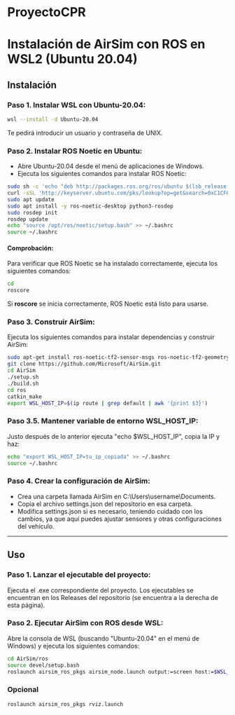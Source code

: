 # ProyectoCPR

# Instalación de AirSim con ROS en WSL2 (Ubuntu 20.04)

## Instalación

### Paso 1. Instalar WSL con Ubuntu-20.04:
```bash
wsl --install -d Ubuntu-20.04
```
Te pedirá introducir un usuario y contraseña de UNIX. 

### Paso 2. Instalar ROS Noetic en Ubuntu:
- Abre Ubuntu-20.04 desde el menú de aplicaciones de Windows.
- Ejecuta los siguientes comandos para instalar ROS Noetic:
```bash
sudo sh -c 'echo "deb http://packages.ros.org/ros/ubuntu $(lsb_release -sc) main" > /etc/apt/sources.list.d/ros-latest.list'
curl -sSL 'http://keyserver.ubuntu.com/pks/lookup?op=get&search=0xC1CF6E31E6BADE8868B172B4F42ED6FBAB17C654' | sudo apt-key add -
sudo apt update
sudo apt install -y ros-noetic-desktop python3-rosdep
sudo rosdep init
rosdep update
echo "source /opt/ros/noetic/setup.bash" >> ~/.bashrc
source ~/.bashrc
```
#### Comprobación:
Para verificar que ROS Noetic se ha instalado correctamente, ejecuta los siguientes comandos:
```bash
cd
roscore
```
Si **roscore** se inicia correctamente, ROS Noetic está listo para usarse.

### Paso 3. Construir AirSim:
Ejecuta los siguientes comandos para instalar dependencias y construir AirSim:
```bash
sudo apt-get install ros-noetic-tf2-sensor-msgs ros-noetic-tf2-geometry-msgs ros-noetic-mavros*
git clone https://github.com/Microsoft/AirSim.git
cd AirSim
./setup.sh
./build.sh
cd ros
catkin_make
export WSL_HOST_IP=$(ip route | grep default | awk '{print $3}')
```
### Paso 3.5. Mantener variable de entorno WSL_HOST_IP:
Justo después de lo anterior ejecuta "echo $WSL_HOST_IP", copia la IP y haz:
```bash
echo "export WSL_HOST_IP=tu_ip_copiada" >> ~/.bashrc
source ~/.bashrc
```

### Paso 4. Crear la configuración de AirSim:
- Crea una carpeta llamada AirSim en C:\Users\username\Documents.
- Copia el archivo settings.json del repositorio en esa carpeta.
- Modifica settings.json si es necesario, teniendo cuidado con los cambios, ya que aquí puedes ajustar sensores y otras configuraciones del vehículo.

---

## Uso

### Paso 1. Lanzar el ejecutable del proyecto:
Ejecuta el .exe correspondiente del proyecto. Los ejecutables se encuentran en los Releases del repositorio (se encuentra a la derecha de esta página).

### Paso 2. Ejecutar AirSim con ROS desde WSL:
Abre la consola de WSL (buscando "Ubuntu-20.04" en el menú de Windows) y ejecuta los siguientes comandos:
```bash
cd AirSim/ros
source devel/setup.bash
roslaunch airsim_ros_pkgs airsim_node.launch output:=screen host:=$WSL_HOST_IP
```
### Opcional
```bash
roslaunch airsim_ros_pkgs rviz.launch
```


